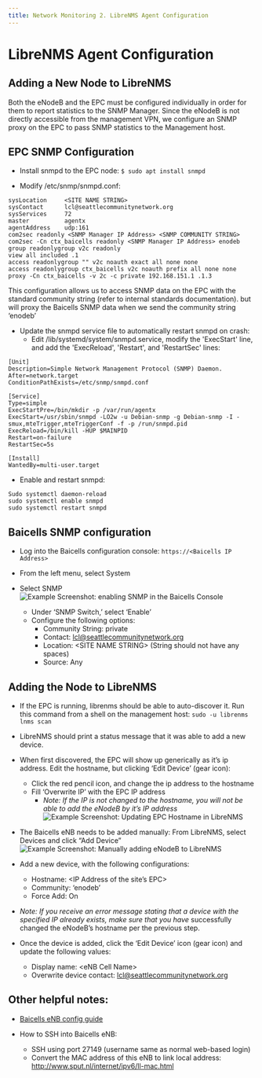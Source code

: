```yaml
---
title: Network Monitoring 2. LibreNMS Agent Configuration
---
```


# LibreNMS Agent Configuration

## Adding a New Node to LibreNMS

Both the eNodeB and the EPC must be configured individually in order for them to report statistics to the SNMP Manager. Since the eNodeB is not directly accessible from the management VPN, we configure an SNMP proxy on the EPC to pass SNMP statistics to the Management host.

## EPC SNMP Configuration

* Install snmpd to the EPC node:
``` $ sudo apt install snmpd ```

* Modify /etc/snmp/snmpd.conf:

```
sysLocation 	<SITE NAME STRING>
sysContact  	lcl@seattlecommunitynetwork.org
sysServices 	72
master      	agentx
agentAddress	udp:161
com2sec readonly <SNMP Manager IP Address> <SNMP COMMUNITY STRING>
com2sec -Cn ctx_baicells readonly <SNMP Manager IP Address> enodeb
group readonlygroup v2c readonly
view all included .1
access readonlygroup "" v2c noauth exact all none none
access readonlygroup ctx_baicells v2c noauth prefix all none none
proxy -Cn ctx_baicells -v 2c -c private 192.168.151.1 .1.3
```

This configuration allows us to access SNMP data on the EPC with the standard community string (refer to internal standards documentation). but will proxy the Baicells SNMP data when we send the community string ‘enodeb’

* Update the snmpd service file to automatically restart snmpd on crash:
   * Edit /lib/systemd/system/snmpd.service, modify the 'ExecStart' line, and add the 'ExecReload', 'Restart', and 'RestartSec' lines:

```
[Unit]
Description=Simple Network Management Protocol (SNMP) Daemon.
After=network.target
ConditionPathExists=/etc/snmp/snmpd.conf

[Service]
Type=simple
ExecStartPre=/bin/mkdir -p /var/run/agentx
ExecStart=/usr/sbin/snmpd -LO2w -u Debian-snmp -g Debian-snmp -I -smux,mteTrigger,mteTriggerConf -f -p /run/snmpd.pid
ExecReload=/bin/kill -HUP $MAINPID
Restart=on-failure
RestartSec=5s

[Install]
WantedBy=multi-user.target
```

* Enable and restart snmpd:
```
Sudo systemctl daemon-reload
sudo systemctl enable snmpd
sudo systemctl restart snmpd
```

## Baicells SNMP configuration
* Log into the Baicells configuration console:
```https://<Baicells IP Address>```

* From the left menu, select System

* Select SNMP
![Example Screenshot: enabling SNMP in the Baicells Console](https://i.imgur.com/YanPtMs.png)
   * Under ‘SNMP Switch,’ select ‘Enable’
   * Configure the following options:
      * Community String: private
      * Contact: lcl@seattlecommunitynetwork.org
      * Location: \<SITE NAME STRING\> (String should not have any spaces)
      * Source: Any

## Adding the Node to LibreNMS
* If the EPC is running, librenms should be able to auto-discover it. Run this command from a shell on the management host:
```sudo -u librenms lnms scan```

* LibreNMS should print a status message that it was able to add a new device.

* When first discovered, the EPC will show up generically as it’s ip address. Edit the hostname, but clicking ‘Edit Device’ (gear icon):
   * Click the red pencil icon, and change the ip address to the hostname
   * Fill ‘Overwrite IP’ with the EPC IP address
      * *Note: If the IP is not changed to the hostname, you will not be able to add the eNodeB by it’s IP address*
![Example Screenshot: Updating EPC Hostname in LibreNMS](https://i.imgur.com/LHeL3Zq.png)

* The Baicells eNB needs to be added manually: From LibreNMS, select Devices and click “Add Device”
![Example Screenshot: Manually adding eNodeB to LibreNMS](https://i.imgur.com/Tlqpbh3.png)

* Add a new device, with the following configurations:
   * Hostname: <IP Address of the site’s EPC>
   * Community: ‘enodeb’
   * Force Add: On

* *Note: If you receive an error message stating that a device with the specified IP already exists, make sure that you have* successfully changed the eNodeB’s hostname per the previous step.

* Once the device is added, click the ‘Edit Device’ icon (gear icon) and update the following values:
   * Display name: \<eNB Cell Name\>
   * Overwrite device contact: lcl@seattlecommunitynetwork.org

## Other helpful notes:

* [Baicells eNB config guide](https://img.baicells.com//Upload/20210810/FILE/195c7e84-47d9-4acb-aa00-cba0e080d885.pdf)

* How to SSH into Baicells eNB:
   * SSH using port 27149 (username same as normal web-based login)
   * Convert the MAC address of this eNB to link local address: http://www.sput.nl/internet/ipv6/ll-mac.html

